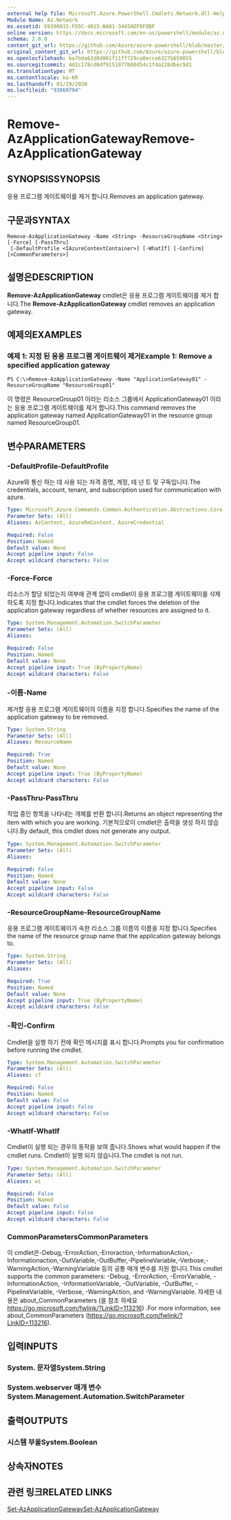 ```yaml
---
external help file: Microsoft.Azure.PowerShell.Cmdlets.Network.dll-Help.xml
Module Name: Az.Network
ms.assetid: E9390015-FD5C-4015-BA81-3445ADF8F8BF
online version: https://docs.microsoft.com/en-us/powershell/module/az.network/remove-azapplicationgateway
schema: 2.0.0
content_git_url: https://github.com/Azure/azure-powershell/blob/master/src/Network/Network/help/Remove-AzApplicationGateway.md
original_content_git_url: https://github.com/Azure/azure-powershell/blob/master/src/Network/Network/help/Remove-AzApplicationGateway.md
ms.openlocfilehash: ba7bda62d0d001f11ff729ca0ecce6327b659855
ms.sourcegitcommit: 4d2c178cd6df9151877b08d54c1f4a228dbec9d1
ms.translationtype: MT
ms.contentlocale: ko-KR
ms.lasthandoff: 01/29/2020
ms.locfileid: "93869794"
---
```

# <span data-ttu-id="dcd88-101">Remove-AzApplicationGateway</span><span class="sxs-lookup"><span data-stu-id="dcd88-101">Remove-AzApplicationGateway</span></span>

## <span data-ttu-id="dcd88-102">SYNOPSIS</span><span class="sxs-lookup"><span data-stu-id="dcd88-102">SYNOPSIS</span></span>
<span data-ttu-id="dcd88-103">응용 프로그램 게이트웨이를 제거 합니다.</span><span class="sxs-lookup"><span data-stu-id="dcd88-103">Removes an application gateway.</span></span>

## <span data-ttu-id="dcd88-104">구문과</span><span class="sxs-lookup"><span data-stu-id="dcd88-104">SYNTAX</span></span>

```
Remove-AzApplicationGateway -Name <String> -ResourceGroupName <String> [-Force] [-PassThru]
 [-DefaultProfile <IAzureContextContainer>] [-WhatIf] [-Confirm] [<CommonParameters>]
```

## <span data-ttu-id="dcd88-105">설명은</span><span class="sxs-lookup"><span data-stu-id="dcd88-105">DESCRIPTION</span></span>
<span data-ttu-id="dcd88-106">**Remove-AzApplicationGateway** cmdlet은 응용 프로그램 게이트웨이를 제거 합니다.</span><span class="sxs-lookup"><span data-stu-id="dcd88-106">The **Remove-AzApplicationGateway** cmdlet removes an application gateway.</span></span>

## <span data-ttu-id="dcd88-107">예제의</span><span class="sxs-lookup"><span data-stu-id="dcd88-107">EXAMPLES</span></span>

### <span data-ttu-id="dcd88-108">예제 1: 지정 된 응용 프로그램 게이트웨이 제거</span><span class="sxs-lookup"><span data-stu-id="dcd88-108">Example 1: Remove a specified application gateway</span></span>
```
PS C:\>Remove-AzApplicationGateway -Name "ApplicationGateway01" -ResourceGroupName "ResourceGroup01"
```

<span data-ttu-id="dcd88-109">이 명령은 ResourceGroup01 이라는 리소스 그룹에서 ApplicationGateway01 이라는 응용 프로그램 게이트웨이를 제거 합니다.</span><span class="sxs-lookup"><span data-stu-id="dcd88-109">This command removes the application gateway named ApplicationGateway01 in the resource group named ResourceGroup01.</span></span>

## <span data-ttu-id="dcd88-110">변수</span><span class="sxs-lookup"><span data-stu-id="dcd88-110">PARAMETERS</span></span>

### <span data-ttu-id="dcd88-111">-DefaultProfile</span><span class="sxs-lookup"><span data-stu-id="dcd88-111">-DefaultProfile</span></span>
<span data-ttu-id="dcd88-112">Azure와 통신 하는 데 사용 되는 자격 증명, 계정, 테 넌 트 및 구독입니다.</span><span class="sxs-lookup"><span data-stu-id="dcd88-112">The credentials, account, tenant, and subscription used for communication with azure.</span></span>

```yaml
Type: Microsoft.Azure.Commands.Common.Authentication.Abstractions.Core.IAzureContextContainer
Parameter Sets: (All)
Aliases: AzContext, AzureRmContext, AzureCredential

Required: False
Position: Named
Default value: None
Accept pipeline input: False
Accept wildcard characters: False
```

### <span data-ttu-id="dcd88-113">-Force</span><span class="sxs-lookup"><span data-stu-id="dcd88-113">-Force</span></span>
<span data-ttu-id="dcd88-114">리소스가 할당 되었는지 여부에 관계 없이 cmdlet이 응용 프로그램 게이트웨이를 삭제 하도록 지정 합니다.</span><span class="sxs-lookup"><span data-stu-id="dcd88-114">Indicates that the cmdlet forces the deletion of the application gateway regardless of whether resources are assigned to it.</span></span>

```yaml
Type: System.Management.Automation.SwitchParameter
Parameter Sets: (All)
Aliases:

Required: False
Position: Named
Default value: None
Accept pipeline input: True (ByPropertyName)
Accept wildcard characters: False
```

### <span data-ttu-id="dcd88-115">-이름</span><span class="sxs-lookup"><span data-stu-id="dcd88-115">-Name</span></span>
<span data-ttu-id="dcd88-116">제거할 응용 프로그램 게이트웨이의 이름을 지정 합니다.</span><span class="sxs-lookup"><span data-stu-id="dcd88-116">Specifies the name of the application gateway to be removed.</span></span>

```yaml
Type: System.String
Parameter Sets: (All)
Aliases: ResourceName

Required: True
Position: Named
Default value: None
Accept pipeline input: True (ByPropertyName)
Accept wildcard characters: False
```

### <span data-ttu-id="dcd88-117">-PassThru</span><span class="sxs-lookup"><span data-stu-id="dcd88-117">-PassThru</span></span>
<span data-ttu-id="dcd88-118">작업 중인 항목을 나타내는 개체를 반환 합니다.</span><span class="sxs-lookup"><span data-stu-id="dcd88-118">Returns an object representing the item with which you are working.</span></span>
<span data-ttu-id="dcd88-119">기본적으로이 cmdlet은 출력을 생성 하지 않습니다.</span><span class="sxs-lookup"><span data-stu-id="dcd88-119">By default, this cmdlet does not generate any output.</span></span>

```yaml
Type: System.Management.Automation.SwitchParameter
Parameter Sets: (All)
Aliases:

Required: False
Position: Named
Default value: None
Accept pipeline input: False
Accept wildcard characters: False
```

### <span data-ttu-id="dcd88-120">-ResourceGroupName</span><span class="sxs-lookup"><span data-stu-id="dcd88-120">-ResourceGroupName</span></span>
<span data-ttu-id="dcd88-121">응용 프로그램 게이트웨이가 속한 리소스 그룹 이름의 이름을 지정 합니다.</span><span class="sxs-lookup"><span data-stu-id="dcd88-121">Specifies the name of the resource group name that the application gateway belongs to.</span></span>

```yaml
Type: System.String
Parameter Sets: (All)
Aliases:

Required: True
Position: Named
Default value: None
Accept pipeline input: True (ByPropertyName)
Accept wildcard characters: False
```

### <span data-ttu-id="dcd88-122">-확인</span><span class="sxs-lookup"><span data-stu-id="dcd88-122">-Confirm</span></span>
<span data-ttu-id="dcd88-123">Cmdlet을 실행 하기 전에 확인 메시지를 표시 합니다.</span><span class="sxs-lookup"><span data-stu-id="dcd88-123">Prompts you for confirmation before running the cmdlet.</span></span>

```yaml
Type: System.Management.Automation.SwitchParameter
Parameter Sets: (All)
Aliases: cf

Required: False
Position: Named
Default value: False
Accept pipeline input: False
Accept wildcard characters: False
```

### <span data-ttu-id="dcd88-124">-WhatIf</span><span class="sxs-lookup"><span data-stu-id="dcd88-124">-WhatIf</span></span>
<span data-ttu-id="dcd88-125">Cmdlet이 실행 되는 경우의 동작을 보여 줍니다.</span><span class="sxs-lookup"><span data-stu-id="dcd88-125">Shows what would happen if the cmdlet runs.</span></span>
<span data-ttu-id="dcd88-126">Cmdlet이 실행 되지 않습니다.</span><span class="sxs-lookup"><span data-stu-id="dcd88-126">The cmdlet is not run.</span></span>

```yaml
Type: System.Management.Automation.SwitchParameter
Parameter Sets: (All)
Aliases: wi

Required: False
Position: Named
Default value: False
Accept pipeline input: False
Accept wildcard characters: False
```

### <span data-ttu-id="dcd88-127">CommonParameters</span><span class="sxs-lookup"><span data-stu-id="dcd88-127">CommonParameters</span></span>
<span data-ttu-id="dcd88-128">이 cmdlet은-Debug,-ErrorAction,-Erroraction,-InformationAction,-Informationaction,-OutVariable,-OutBuffer,-PipelineVariable,-Verbose,-WarningAction,-WarningVariable 등의 공통 매개 변수를 지원 합니다.</span><span class="sxs-lookup"><span data-stu-id="dcd88-128">This cmdlet supports the common parameters: -Debug, -ErrorAction, -ErrorVariable, -InformationAction, -InformationVariable, -OutVariable, -OutBuffer, -PipelineVariable, -Verbose, -WarningAction, and -WarningVariable.</span></span> <span data-ttu-id="dcd88-129">자세한 내용은 about_CommonParameters (을 참조 하세요 https://go.microsoft.com/fwlink/?LinkID=113216) .</span><span class="sxs-lookup"><span data-stu-id="dcd88-129">For more information, see about_CommonParameters (https://go.microsoft.com/fwlink/?LinkID=113216).</span></span>

## <span data-ttu-id="dcd88-130">입력</span><span class="sxs-lookup"><span data-stu-id="dcd88-130">INPUTS</span></span>

### <span data-ttu-id="dcd88-131">System. 문자열</span><span class="sxs-lookup"><span data-stu-id="dcd88-131">System.String</span></span>

### <span data-ttu-id="dcd88-132">System.webserver 매개 변수</span><span class="sxs-lookup"><span data-stu-id="dcd88-132">System.Management.Automation.SwitchParameter</span></span>

## <span data-ttu-id="dcd88-133">출력</span><span class="sxs-lookup"><span data-stu-id="dcd88-133">OUTPUTS</span></span>

### <span data-ttu-id="dcd88-134">시스템 부울</span><span class="sxs-lookup"><span data-stu-id="dcd88-134">System.Boolean</span></span>

## <span data-ttu-id="dcd88-135">상속자</span><span class="sxs-lookup"><span data-stu-id="dcd88-135">NOTES</span></span>

## <span data-ttu-id="dcd88-136">관련 링크</span><span class="sxs-lookup"><span data-stu-id="dcd88-136">RELATED LINKS</span></span>

[<span data-ttu-id="dcd88-137">Set-AzApplicationGateway</span><span class="sxs-lookup"><span data-stu-id="dcd88-137">Set-AzApplicationGateway</span></span>](./Set-AzApplicationGateway.md)


